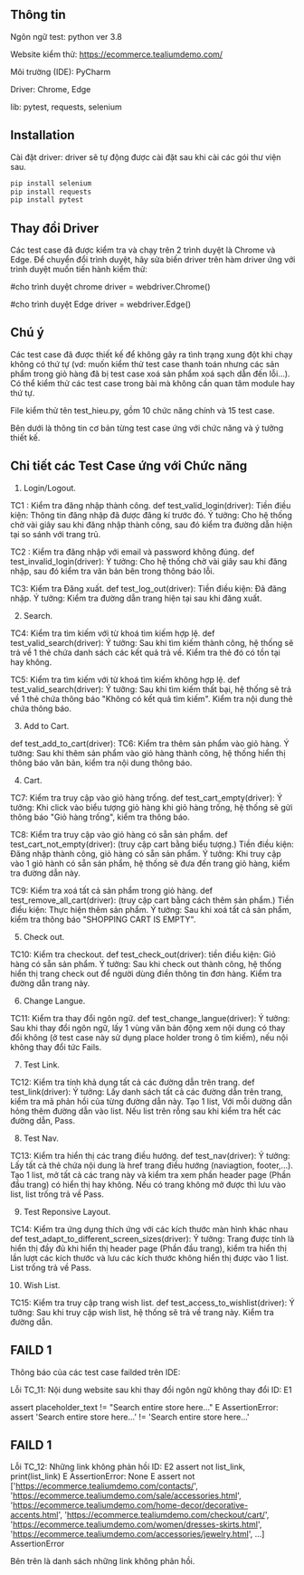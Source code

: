 ## Thông tin 
Ngôn ngữ test: python ver 3.8

Website kiểm thử: https://ecommerce.tealiumdemo.com/

Môi trường (IDE): PyCharm

Driver: Chrome, Edge

lib: pytest, requests, selenium

## Installation
Cài đặt driver: driver sẽ tự động được cài đặt sau khi cài các gói thư viện sau.

```bash
pip install selenium
pip install requests
pip install pytest
```

## Thay đổi Driver
Các test case đã được kiểm tra và chạy trên 2 trình duyệt là Chrome và Edge. Để chuyển đổi trình duyệt, hãy sửa biến driver trên hàm driver ứng với trình duyệt muốn tiến hành kiểm thử:

#cho trình duyệt chrome
driver = webdriver.Chrome()

#cho trình duyệt Edge
driver = webdriver.Edge()

## Chú ý
Các test case đã được thiết kế để không gây ra tình trạng xung đột khi chạy không có thứ tự (vd: muốn kiểm thử test case thanh toán nhưng các sản phẩm trong giỏ hàng đã bị test case xoá sản phẩm xoá sạch dẫn đến lỗi...). Có thể kiểm thử các test case trong bài mà không cần quan tâm module hay thứ tự.

File kiểm thử tên test_hieu.py, gồm 10 chức năng chính và 15 test case.

Bên dưới là thông tin cơ bản từng test case ứng với chức năng và ý tưởng thiết kế.

## Chi tiết các Test Case ứng với Chức năng
1. Login/Logout.

TC1 : Kiểm tra đăng nhập thành công.
def test_valid_login(driver):
Tiền điều kiện: Thông tin đăng nhập đã được đăng kí trước đó.
Ý tưởng: Cho hệ thống chờ vài giây sau khi đăng nhập thành công, sau đó kiểm tra đường dẫn hiện tại so sánh với trang trủ.

TC2 : Kiểm tra đăng nhập với email và password không đúng.
def test_invalid_login(driver):
Ý tưởng:  Cho hệ thống chờ vài giây sau khi đăng nhập, sau đó kiểm tra văn bản bên trong thông báo lỗi.

TC3: Kiểm tra Đăng xuất.
def test_log_out(driver):
Tiền điều kiện: Đã đăng nhập.
Ý tưởng: Kiểm tra đường dẫn trang hiện tại sau khi đăng xuất.

2. Search.

TC4: Kiểm tra tìm kiếm với từ khoá tìm kiếm hợp lệ.
def test_valid_search(driver):
Ý tưởng: Sau khi tìm kiếm thành công, hệ thống sẽ trả về 1 thẻ chứa danh sách các kết quả trả về. Kiểm tra thẻ đó có tồn tại hay không.

TC5: Kiểm tra tìm kiếm với từ khoá tìm kiếm không hợp lệ.
def test_valid_search(driver):
Ý tưởng: Sau khi tìm kiếm thất bại, hệ thống sẽ trả về 1 thẻ chứa thông báo "Không có kết quả tìm kiếm". Kiểm tra nội dung thẻ chứa thông báo.

3. Add to Cart.

def test_add_to_cart(driver):
TC6: Kiểm tra thêm sản phẩm vào giỏ hàng.
Ý tưởng: Sau khi thêm sản phẩm vào giỏ hàng thành công, hệ thống hiển thị thông báo văn bản, kiểm tra nội dung thông báo.

4. Cart.

TC7: Kiểm tra truy cập vào giỏ hàng trống.
def test_cart_empty(driver):
Ý tưởng: Khi click vào biểu tượng giỏ hàng khi giỏ hàng trống, hệ thống sẽ gửi thông báo "Giỏ hàng trống", kiểm tra thông báo.

TC8: Kiểm tra truy cập vào giỏ hàng có sẵn sản phẩm.
def test_cart_not_empty(driver):
(truy cập cart bằng biểu tượng.)
Tiền điều kiện: Đăng nhập thành công, giỏ hàng có sẵn sản phẩm.
Ý tưởng: Khi truy cập vào 1 giỏ hành có sẵn sản phẩm, hệ thống sẽ đưa đến trang giỏ hàng, kiểm tra đường dẫn này.

TC9: Kiểm tra xoá tất cả sản phẩm trong giỏ hàng.
def test_remove_all_cart(driver):
(truy cập cart bằng cách thêm sản phẩm.)
Tiền điều kiện: Thực hiện thêm sản phẩm.
Ý tưởng: Sau khi xoá tất cả sản phẩm, kiểm tra thông báo "SHOPPING CART IS EMPTY".

5. Check out. 

TC10: Kiểm tra checkout.
def test_check_out(driver):
tiền điều kiện: Giỏ hàng có sẵn sản phẩm.
Ý tưởng: Sau khi check out thành công, hệ thống hiển thị trang check out để người dùng điền thông tin đơn hàng. Kiểm tra đường dẫn trang này.

6. Change Langue.

TC11: Kiểm tra thay đổi ngôn ngữ.
def test_change_langue(driver):
Ý tưởng: Sau khi thay đổi ngôn ngữ, lấy 1 vùng văn bản động xem nội dung có thay đổi không (ở test case này sử dụng place holder trong ô tìm kiếm), nếu nội không thay đổi tức Fails.

7. Test Link.

TC12: Kiểm tra tính khả dụng tất cả các đường dẫn trên trang.
def test_link(driver):
Ý tưởng: Lấy danh sách tất cả các đường dẫn trên trang, kiểm tra mã phản hồi của từng đường dẫn này. Tạo 1 list, Với mỗi dường dẫn hỏng thêm đường dẫn vào list. Nếu list trên rỗng sau khi kiểm tra hết các đường dẫn, Pass.

8. Test Nav.

TC13: Kiểm tra hiển thị các trang điều hướng.
def test_nav(driver):
Ý tưởng: Lấy tất cả thẻ chứa nội dung là href trang điều hướng (naviagtion, footer,...). Tạo 1 list, mở tất cả các trang này và kiểm tra xem phần header page (Phần đầu trang) có hiển thị hay không. Nếu có trang không mở được thì lưu vào list, list trống trả về Pass.

9. Test Reponsive Layout.

TC14: Kiểm tra ứng dụng thích ứng với các kích thước màn hình khác nhau
def test_adapt_to_different_screen_sizes(driver):
Ý tưởng: Trang được tính là hiển thị đầy đủ khi hiển thị header page (Phần đầu trang), kiểm tra hiển thị lần lượt các kích thước và lưu các kích thước không hiển thị được vào 1 list. List trống trả về Pass.

10. Wish List.

TC15: Kiểm tra truy cập trang wish list.
def test_access_to_wishlist(driver):
Ý tưởng: Sau khi truy cập wish list, hệ thống sẽ trả về trang này. Kiểm tra đường dẫn.

## FAILD  1
Thông báo của các test case failded trên IDE:

Lỗi TC_11: Nội dung website sau khi thay đổi ngôn ngữ không thay đổi
ID: E1

assert placeholder_text != "Search entire store here..."
E       AssertionError: assert 'Search entire store here...' != 'Search entire store here...'


## FAILD  1
Lỗi TC_12: Những link không phản hồi
ID: E2
assert not list_link, print(list_link)
E       AssertionError: None
E       assert not ['https://ecommerce.tealiumdemo.com/contacts/', 'https://ecommerce.tealiumdemo.com/sale/accessories.html', 'https://ecommerce.tealiumdemo.com/home-decor/decorative-accents.html', 'https://ecommerce.tealiumdemo.com/checkout/cart/', 'https://ecommerce.tealiumdemo.com/women/dresses-skirts.html', 'https://ecommerce.tealiumdemo.com/accessories/jewelry.html', ...]
AssertionError

Bên trên là danh sách những link không phản hồi.


